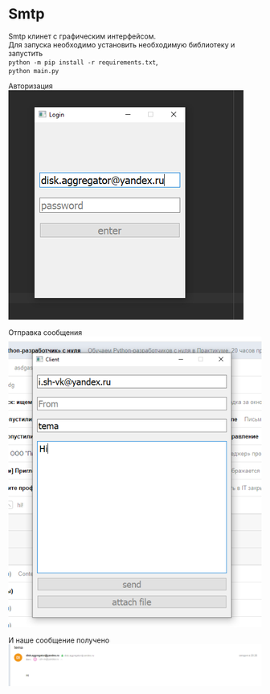 # Smtp
Smtp клинет с графическим интерфейсом.  
Для запуска необходимо установить необходимую библиотеку и запустить  
 `python -m pip install -r requirements.txt`,    
 `python main.py`
 
Авторизация  
![alt-текст](examples/login.png) 

Отправка сообщения  
![alt-текст](examples/snd_win.png) 

И наше сообщение получено  
![alt-текст](examples/msg.png) 

